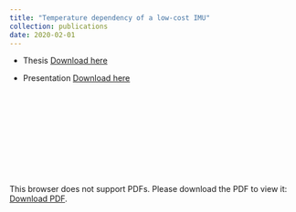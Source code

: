 ```yaml
---
title: "Temperature dependency of a low-cost IMU"
collection: publications
date: 2020-02-01
---
```


* Thesis [Download here](https://github.com/dyx1994/Temperature-dependency-of-a-low-cost-IMU/blob/main/Doc/MasterThesis_YONGXU_DUAN.pdf)
  
* Presentation [Download here](https://github.com/dyx1994/Temperature-dependency-of-a-low-cost-IMU/blob/main/Doc/MasterThesis_Duan.pdf)

<object data="https://github.com/dyx1994/Temperature-dependency-of-a-low-cost-IMU/blob/main/Doc/MasterThesis_Duan.pdf" type="application/pdf" width="700px" height="700px">
    <embed src="https://github.com/dyx1994/Temperature-dependency-of-a-low-cost-IMU/blob/main/Doc/MasterThesis_Duan.pdf">
        <p>This browser does not support PDFs. Please download the PDF to view it: 
        <a href="https://github.com/dyx1994/Temperature-dependency-of-a-low-cost-IMU/blob/main/Doc/MasterThesis_Duan.pdf">Download PDF</a>.</p>
    </embed>
</object>